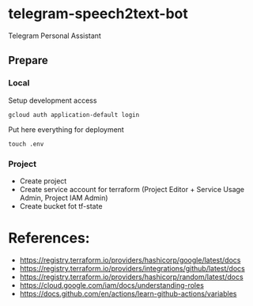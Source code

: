 # telegram-speech2text-bot
Telegram Personal Assistant

## Prepare

### Local
Setup development access
```commandline
gcloud auth application-default login
```

Put here everything for deployment
```commandline
touch .env
```

### Project
* Create project
* Create service account for terraform (Project Editor + Service Usage Admin, Project IAM Admin)
* Create bucket fot tf-state


# References:
* https://registry.terraform.io/providers/hashicorp/google/latest/docs
* https://registry.terraform.io/providers/integrations/github/latest/docs
* https://registry.terraform.io/providers/hashicorp/random/latest/docs
* https://cloud.google.com/iam/docs/understanding-roles
* https://docs.github.com/en/actions/learn-github-actions/variables
